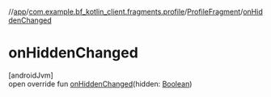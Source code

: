 //[app](../../../index.md)/[com.example.bf_kotlin_client.fragments.profile](../index.md)/[ProfileFragment](index.md)/[onHiddenChanged](on-hidden-changed.md)

# onHiddenChanged

[androidJvm]\
open override fun [onHiddenChanged](on-hidden-changed.md)(hidden: [Boolean](https://kotlinlang.org/api/latest/jvm/stdlib/kotlin/-boolean/index.html))
